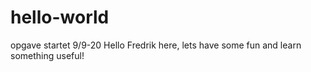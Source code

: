 # hello-world
opgave startet 9/9-20
Hello Fredrik here, lets have some fun and learn something useful!
